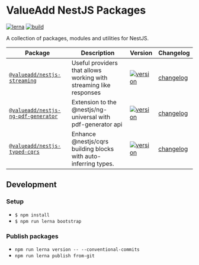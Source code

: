 # ValueAdd NestJS Packages

[![lerna](https://img.shields.io/badge/maintained%20with-lerna-cc00ff.svg)](https://lerna.js.org/)
[![build](https://github.com/valueadd-poland/nestjs-packages/workflows/MASTER%20CI/badge.svg)](https://github.com/valueadd-poland/nestjs-packages/actions?query=workflow%3A%22MASTER+CI%22)

A collection of packages, modules and utilities for NestJS.

| Package                                                       | Description                                                        | Version                                                                                                                                           | Changelog                                        |
| ------------------------------------------------------------- | ------------------------------------------------------------------ | ------------------------------------------------------------------------------------------------------------------------------------------------- | ------------------------------------------------ |
| [`@valueadd/nestjs-streaming`](packages/streaming)            | Useful providers that allows working with streaming like responses | [![version](https://img.shields.io/npm/v/@valueadd/nestjs-streaming.svg)](https://www.npmjs.com/package/@valueadd/nestjs-streaming)               | [changelog](packages/streaming/CHANGELOG.md)     |
| [`@valueadd/nestjs-ng-pdf-generator`](packages/pdf-generator) | Extension to the @nestjs/ng-universal with pdf-generator api       | [![version](https://img.shields.io/npm/v/@valueadd/nestjs-ng-pdf-generator.svg)](https://www.npmjs.com/package/@valueadd/nestjs-ng-pdf-generator) | [changelog](packages/pdf-generator/CHANGELOG.md) |
| [`@valueadd/nestjs-typed-cqrs`](packages/typed-cqrs)          | Enhance @nestjs/cqrs building blocks with auto-inferring types.    | [![version](https://img.shields.io/npm/v/@valueadd/nestjs-typed-cqrs.svg)](https://www.npmjs.com/package/@valueadd/nestjs-typed-cqrs)             | [changelog](packages/typed-cqrs/CHANGELOG.md)    |

## Development

### Setup

- `$ npm install`
- `$ npm run lerna bootstrap`

### Publish packages

- `npm run lerna version -- --conventional-commits`
- `npm run lerna publish from-git`

